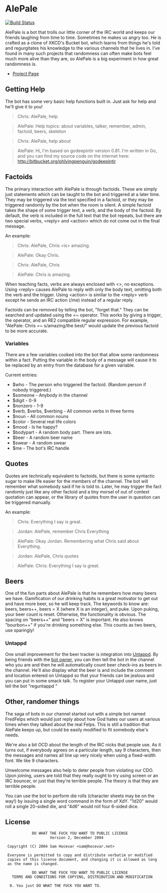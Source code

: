 # AlePale

[![Build Status](https://api.travis-ci.org/chrissexton/alepale.png)](http://travis-ci.org/chrissexton/alepale)

AlePale is a bot that trolls our little corner of the IRC world and keeps our friends laughing from time to time. Sometimes he makes us angry too. He is crafted as a clone of XKCD's Bucket bot, which learns from things he's told and regurgitates his knowledge to the various channels that he lives in. I've found in many such projects that randomness can often make bots feel much more alive than they are, so AlePale is a big experiment in how great randomness is.

- [Project Page](http://chrissexton.org/projects/alepale)

## Getting Help

The bot has some very basic help functions built in. Just ask for help and he'll give it to you!

> Chris: AlePale, help

> AlePale: Help topics: about variables, talker, remember, admin, factoid, beers, skeleton

> Chris: AlePale, help about

> AlePale: Hi, I'm based on godeepintir version 0.81. I'm written in Go, and you can find my source code on the internet here: http://bitbucket.org/phlyingpenguin/godeepintir

## Factoids

The primary interaction with AlePale is through factoids. These are simply just statements which can be taught to the bot and triggered at a later time. They may be triggered via the text specified in a factoid, or they may be triggered randomly by the bot when the room is silent. A simple factoid takes the shape of some trigger text, a verb, and the body of the factoid. By default, the verb is included in the full text that the bot repeats, but there are two special verbs, &lt;reply&gt; and &lt;action&gt; which do not come out in the final message.

An example:

> Chris: AlePale, Chris &lt;is&gt; amazing.

> AlePale: Okay Chris.

> Chris: AlePale, Chris

> AlePale: Chris is amazing.

When teaching facts, verbs are always enclosed with &lt;&gt;, no exceptions. Using &lt;reply&gt; causes AlePale to reply with only the body text, omitting both the verb and the trigger. Using &lt;action&gt; is similar to the &lt;reply&gt; verb except he sends an IRC action (/me) instead of a regular reply.

Factoids can be removed by telling the bot, "forget that." They can be searched and updated using the =~ operator. This works by giving a trigger, the operator, and an RE2 compatible regular expression. For example, "AlePale: Chris =~ s/amazing/the best/" would update the previous factoid to be more accurate.

### Variables

There are a few variables cooked into the bot that allow some randomness within a fact. Putting the variable in the body of a message will cause it to be replaced by an entry from the database for a given variable.

Current entries:

- $who - The person who triggered the factoid. (Random person if nobody triggered.)
- $someone - Anybody in the channel
- $digit - 0-9
- $nonzero - 1-9
- $verb, $verbs, $verbing - All common verbs in three forms
- $noun - All common nouns
- $color - Several real life colors
- $mood - Is he happy?
- $bodypart - A random body part. There are lots.
- $beer - A random beer name
- $swear - A random swear
- $me - The bot's IRC handle

## Quotes

Quotes are technically equivalent to factoids, but there is some syntactic sugar to make life easier for the members of the channel. The bot will remember what somebody said if he is told to. Later, he may trigger the fact randomly just like any other factoid and a tiny morsel of out of context quotation can appear, or the library of quotes from the user in question can be triggered manually.

An example:

> Chris: Everything I say is great.

> Jordan: AlePale, remember Chris Everything

> AlePale: Okay Jordan. Remembering what Chris said about Everything.

> Jordan: AlePale, Chris quotes

> AlePale: Chris: Everything I say is great.

## Beers

One of the fun parts about AlePale is that he remembers how many beers we have. Gamification of our drinking habits is a great motivator to get out and have more beer, so he will keep track. The keywords to know are: beers, beers++, beers = X (where X is an integer), and puke. Upon puking, your beer count is reset. Otherwise, the functionality is obvious. The spacing on "beers++" and "beers = X" is important. He also knows "bourbon++" if you're drinking something else. This counts as two beers, use sparingly!

### Untappd

One small improvement for the beer tracker is integration into [Untappd](http://untappd.com). By being friends with the [bot owner](https://untappd.com/user/phlyingpenguin), you can then tell the bot in the channel who you are and then he will automatically count beer check-ins as beers in the channel. He'll also display what the beer is and include the comment and location entered on Untappd so that your friends can be jealous and you can put in some smack talk. To register your Untappd user name, just tell the bot "reguntappd <your untappd user name>"

## Other, randomer things

The saga of bots in our channel started out with a simple bot named FredFelps which would just reply about how God hates our users at various times when they talked about the real Felps. This is still a tradition that AlePale keeps up, but could be easily modified to fit somebody else's needs.

We're also a bit OCD about the length of the IRC nicks that people use. As it turns out, if everybody agrees on a particular length, say 9 characters, then the messages and names all line up very nicely when using a fixed-width font. We like 9 characters.

Unwelcome messages also help to deter people from violating our CDO. Upon joining, users are told that they really ought to try using screen or an IRC bouncer, or just that they're terrible people. The theory is that they are terrible people.

You can use the bot to perform die rolls (character sheets may be on the way!)
by issuing a single word command in the form of XdY. "1d20" would roll a single
20-sided die, and "4d6" would roll four 6-sided dice.

## License

```
            DO WHAT THE FUCK YOU WANT TO PUBLIC LICENSE
                    Version 2, December 2004

 Copyright (C) 2004 Sam Hocevar <sam@hocevar.net>

 Everyone is permitted to copy and distribute verbatim or modified
 copies of this license document, and changing it is allowed as long
 as the name is changed.

            DO WHAT THE FUCK YOU WANT TO PUBLIC LICENSE
   TERMS AND CONDITIONS FOR COPYING, DISTRIBUTION AND MODIFICATION

  0. You just DO WHAT THE FUCK YOU WANT TO.
```
